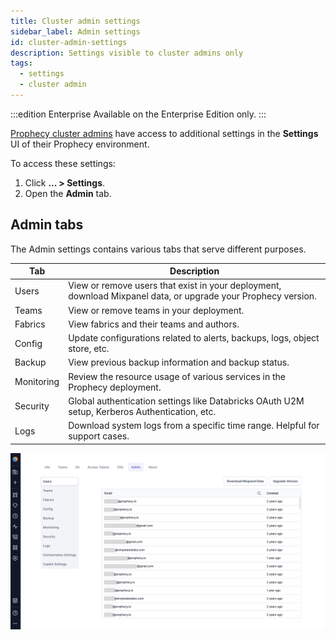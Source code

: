 ```yaml
---
title: Cluster admin settings
sidebar_label: Admin settings
id: cluster-admin-settings
description: Settings visible to cluster admins only
tags:
  - settings
  - cluster admin
---
```


:::edition Enterprise
Available on the Enterprise Edition only.
:::

[Prophecy cluster admins](docs/administration/user-management/access/role-based-access.md) have access to additional settings in the **Settings** UI of their Prophecy environment.

To access these settings:

1. Click **... > Settings**.
1. Open the **Admin** tab.

## Admin tabs

The Admin settings contains various tabs that serve different purposes.

| Tab        | Description                                                                                                   |
| ---------- | ------------------------------------------------------------------------------------------------------------- |
| Users      | View or remove users that exist in your deployment, download Mixpanel data, or upgrade your Prophecy version. |
| Teams      | View or remove teams in your deployment.                                                                      |
| Fabrics    | View fabrics and their teams and authors.                                                                     |
| Config     | Update configurations related to alerts, backups, logs, object store, etc.                                    |
| Backup     | View previous backup information and backup status.                                                           |
| Monitoring | Review the resource usage of various services in the Prophecy deployment.                                     |
| Security   | Global authentication settings like Databricks OAuth U2M setup, Kerberos Authentication, etc.                 |
| Logs       | Download system logs from a specific time range. Helpful for support cases.                                   |

![Cluster admin settings page](img/cluster-admin-settings.png)
